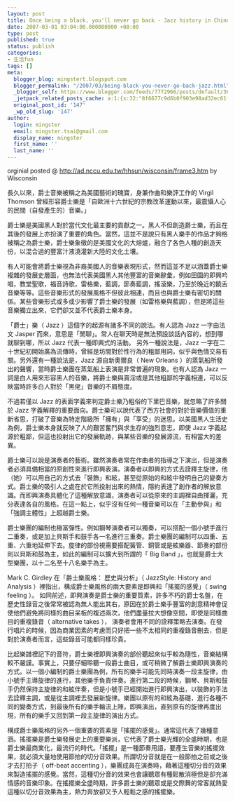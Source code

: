 ```yaml
---
layout: post
title: Once being a black, you'll never go back - Jazz history in Chinese
date: 2007-03-01 03:04:00.000000000 +08:00
type: post
published: true
status: publish
categories:
- 生活fun
tags: []
meta:
  blogger_blog: mingstert.blogspot.com
  blogger_permalink: "/2007/03/being-black-you-never-go-back-jazz.html"
  _blogger_self: https://www.blogger.com/feeds/7772966/posts/default/3667821671849994470
  _jetpack_related_posts_cache: a:1:{s:32:"8f6677c9d6b0f903e98ad32ec61f8deb";a:2:{s:7:"expires";i:1447568829;s:7:"payload";a:3:{i:0;a:1:{s:2:"id";i:78;}i:1;a:1:{s:2:"id";i:176;}i:2;a:1:{s:2:"id";i:65;}}}}
  original_post_id: '147'
  _wp_old_slug: '147'
author:
  login: mingster
  email: mingster.tsai@gmail.com
  display_name: mingster
  first_name: ''
  last_name: ''
---
```

<p>orginial posted @ <a href="http://ad.nccu.edu.tw/hhsun/wisconsin/frame3.htm">http://ad.nccu.edu.tw/hhsun/wisconsin/frame3.htm</a> by Wisconsin</p>
<p>長久以來，爵士音樂被稱之為美國藝術的瑰寶，身兼作曲和樂評工作的 Virgil Thomson 曾經形容爵士樂是「自歐洲十六世紀的宗教改革運動以來，最震懾人心的民間（自發產生的）音樂。」</p>
<p>爵士樂是美國黑人對於當代文化最主要的貢獻之一。黑人不但創造爵士樂，而且在其後的發展上亦扮演了重要的角色。當然，這並不是說只有黑人樂手的作品才夠格被稱之為爵士樂，爵士樂象徵的是美國文化的大熔爐，融合了各色人種的創造天份，以混合過的豐富汁液澆灌新大陸的文化土壤。</p>
<p>有人可能會將爵士樂視為非裔美國人的音樂表現形式，然而這並不足以涵蓋爵士樂複雜的發展史層面，也無法代表美國黑人其他豐富的音樂辭彙，例如田園的即興吟唱，教堂聖歌，福音詩歌，雷格樂，藍調，節奏藍調，搖滾樂，乃至於晚近的饒舌音樂等等。這些音樂形式的發展風格不但彼此相連，而且也與爵士樂有密切的關係。某些音樂形式或多或少影響了爵士樂的發展（如雷格樂與藍調），但是將這些音樂獨立出來，它們卻又並不代表爵士樂本身。</p>
<p>「爵士」樂（ Jazz ）這個字的起源有諸多不同的說法。有人認為 Jazz 一字由法文 Jasper 而來，意思是「閒聊」。常人在聊天時是無法預設談話內容的，想到哪就聊到哪，所以 Jazz 代表一種即興式的活動。 另外一種說法是，Jazz 一字在二十世紀初開始廣為流傳時，曾經是坊間對於性行為的粗鄙用詞，似乎與色情交易有關。另外還有一種說法是，Jazz 源自新奧爾良（ New Orleans ）的蒸氣船所發出的聲響，當時爵士樂團在蒸氣船上表演是非常普遍的現象。也有人認為 Jazz 一詞是白人用來形容黑人的音樂，將爵士樂與賣淫或是其他粗鄙的字義相連，可以反映當時許多白人對於「黑佬」音樂的不屑態度。</p>
<p>不過若僅以 Jazz 的表面字義來判定爵士樂乃粗俗的下里巴音樂，就忽略了許多關於 Jazz 字義解釋的重要面向。爵士樂可以說代表了西方社會的對於音樂價值的重新省思，打破了音樂為特定階級所「擁有」與「享受」的迷思。以美國黑人生活史為例，爵士樂本身就反映了人的艱苦奮鬥與求生存的強烈意志，即使 Jazz 字義起源於粗鄙，但這也投射出它的發展軌跡，與某些音樂的發展源流，有相當大的差異。</p>
<p>爵士樂可以說是演奏者的藝術。雖然演奏者常在作曲者的指導之下演出，但是演奏者必須具備相當的原創性來進行即興表演。演奏者以即興的方式去詮釋主旋律，他（她）可以用自己的方式去「裝飾」和絃，甚至從原始的和絃中發明自己的變奏方式。爵士樂的吸引人之處在於它所投射出來的熱情，隱約表達了創作者的解放意識。而即興演奏具體化了這種解放意識，演奏者可以從原來的主調裡自由揮灑，充分表達各自的風格。在這一點上，似乎沒有任何一種音樂可以在「主動參與」和「強調主體性」上超越爵士樂。</p>
<p>爵士樂團的編制也極富彈性。例如鋼琴演奏者可以獨奏，可以搭配一個小號手進行二重奏，或是加上貝斯手和鼓手各一名進行三重奏。爵士樂團的編制可以四重、五重、六重地延伸下去。旋律的部份視需要搭配簧管、銅管或是絃樂器、節奏的部份則以貝斯和鼓為主，如此的編制可以擴大到所謂的「 Big Band 」，也就是爵士大型樂團，以十二名至十八名樂手為主。</p>
<p>Mark C. Girdley 在「爵士樂風格： 歷史與分析」（ JazzStyle: History and Analysis ）裡指出，構成爵士樂風格的兩大要素是即興和「搖擺的感覺」（ swing feeling ）。 如同前述，即興演奏是爵士樂的重要質素，許多不朽的爵士名盤，在歷史性錄音之後常常被認為無人能出其右，原因在於爵士樂手豐富的創意精神會促使他們避免將同樣的曲目呆板的複述兩次，他們盡量拉大想像空間，即使是同樣曲目的重複錄音（ alternative takes ）， 演奏者會用不同的詮釋策略去演奏。在發行唱片的時候，因為商業因素的考慮而只好把一些不太相同的重複錄音刪去，但是對於演奏者而言，這些錄音可能都同樣珍貴。</p>
<p>比起樂譜裡記下的音符，爵士樂裡即興演奏的部份聽起來似乎較為隨性，音樂結構較不嚴謹。事實上，只要仔細聆聽一段爵士曲目，或可稍微了解爵士樂即興演奏的方式。以一個小編制的爵士樂團為例，所有的樂手可能先同時演奏一段主旋律，由小號手主導旋律的進行，其他樂手負責伴奏。進行第二段的時候，鋼琴、貝斯和鼓手仍然保持主旋律的和絃伴奏，但是小號手已經開始進行即興演出，以裝飾的手法去詮釋主調，或是從主調裡去發展新旋律。樂團以原有的和絃為基礎，進行各種不同的變奏方式，到最後所有的樂手輪流上陣，即興演出，直到原有的旋律再度出現，所有的樂手又回到第一段主旋律的演出方式。</p>
<p>構成爵士樂風格的另外一個重要的質素是「搖擺的感覺」。通常這代表了幾種意涵。搖擺樂是爵士樂發展史上的重要樂派，它代表了爵士樂光輝的全盛時期，也是爵士樂最商業化，最流行的時代。「搖擺」是一種節奏用語，要產生音樂的搖擺效果，就必須大量地使用節拍的切分音效果。所謂切分音就是在一般節拍之前或之後才去打拍子（ off-beat accenting ），樂團成員在演奏時，藉著這種切分音的效果來製造搖擺的感覺。當然，這種切分音的效果也會讓聽眾有種鬆散消極但是卻充滿情感的音樂印象。在搖擺樂全盛時期，許多爵士樂的聽眾或是交際舞的常客就熱愛這種以切分音效果為主，熱力奔放卻又予人輕鬆之感的搖擺樂。</p>
